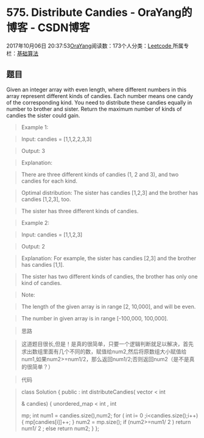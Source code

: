 
# 575. Distribute Candies - OraYang的博客 - CSDN博客

2017年10月06日 20:37:53[OraYang](https://me.csdn.net/u010665216)阅读数：173个人分类：[Leetcode																](https://blog.csdn.net/u010665216/article/category/7026962)
所属专栏：[基础算法](https://blog.csdn.net/column/details/16604.html)



## 题目
Given an integer array with even length, where different numbers in this array represent different kinds of candies. Each number means one candy of the corresponding kind. You need to distribute these candies equally in number to brother and sister. Return the maximum number of kinds of candies the sister could gain.
> Example 1:

> Input: candies = [1,1,2,2,3,3]

> Output: 3

> Explanation:

> There are three different kinds of candies (1, 2 and 3), and two candies for each kind.

> Optimal distribution: The sister has candies [1,2,3] and the brother has candies [1,2,3], too.

> The sister has three different kinds of candies.

> Example 2:

> Input: candies = [1,1,2,3]

> Output: 2

> Explanation: For example, the sister has candies [2,3] and the brother has candies [1,1].

> The sister has two different kinds of candies, the brother has only one kind of candies.

> Note:

> The length of the given array is in range [2, 10,000], and will be even.

> The number in given array is in range [-100,000, 100,000].

> 思路

> 这道题目很长,但是！是真的很简单，只要一个逻辑判断就足以解决，首先求出数组里面有几个不同的数，赋值给num2,然后将原数组大小赋值给num1,如果num2>=num1/2，那么返回num1/2;否则返回num2（是不是真的很简单？）

> 代码

> class
> Solution {
> public
> :
> int
> distributeCandies(
> vector
> <
> int
> >
> & candies) {
> unordered_map
> <
> int
> ,
> int
> >
> mp;
> int
> num1 = candies.size(),num2;
> for
> (
> int
> i=
> 0
> ;i<candies.size();i++)
        {
            mp[candies[i]]++;
        }
        num2 = mp.size();
> if
> (num2>=num1/
> 2
> )
> return
> num1/
> 2
> ;
> else
> return
> num2;
    }
};

